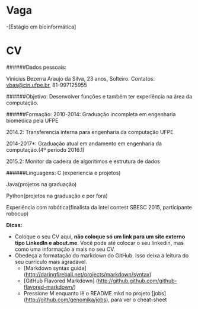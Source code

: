 Vaga
====

-[Estágio em bioinformática] 

CV
==

######Dados pessoais:

Vinicius Bezerra Araujo da Silva, 
23 anos, 
Solteiro.
Contatos: vbas@cin.ufpe.br, 
81-997125955


######Objetivo:
Desenvolver funções e também ter experiência na área da computação.


######Formação:
2010-2014: Graduação incompleta em engenharia biomédica pela UFPE

2014.2: Transferencia interna para engenharia da computação UFPE

2014-2017*: Graduação atual em andamento em engenharia da computação.(4º período 2016.1)

2015.2: Monitor da cadeira de algorítimos e estrutura de dados


######Linguagens:
C (experiencia e projetos)

Java(projetos na graduação)

Python(projetos na graduação e por fora)

Experiência com robótica(finalista da intel contest SBESC 2015, participante robocup)


__Dicas:__
* Coloque o seu CV aqui, __não coloque só um link para um site externo tipo LinkedIn e about.me__. Você pode até colocar o seu linkedin, mas como uma informação a mais no seu CV.
* Obedeça a formatação do markdown do GitHub. Isso deixa a leitura do seu currículo mais agradável.
	* [Markdown syntax guide] (http://daringfireball.net/projects/markdown/syntax)
	* [GitHub Flavored Markdown] (http://github.github.com/github-flavored-markdown/)
	* Pressione M enquanto lê o README.mkd no projeto [jobs] (http://github.com/genomika/jobs), para ver o cheat-sheet
